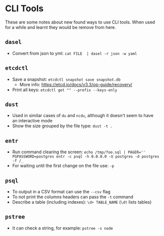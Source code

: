 # CLI Tools

These are some notes about new found ways to use CLI tools. When used for a
while and learnt they would be remove from here.

## `dasel`

- Convert from json to yml: `cat FILE  | dasel -r json -w yaml`

## `etcdctl`

- Save a snapshot: `etcdctl snapshot save snapshot.db`
    - More info: https://etcd.io/docs/v3.3/op-guide/recovery/
- Print all keys: `etcdctl get "" --prefix --keys-only`

## `dust`

- Used in similar cases of  `du` and `ncdu`, although it doesn't seem to have an interactive mode
- Show the size grouped by the file type: `dust -t .`

## `entr`

- Run command clearing the screen: `echo /tmp/foo.sql | PAGER='' PGPASSWORD=postgres entr -c psql -h 0.0.0.0 -U postgres -d postgres -f /_`
- For waiting until the first change on the file use: `-p`

## `psql`

- To output in a CSV format can use the `--csv` flag
- To not print the columns headers can pass the `-t` command
- Describe a table (including indexes): `\d+ TABLE_NAME` (`\dt` lists tables)

## `pstree`

- It can check a string, for example: `pstree -s node`
